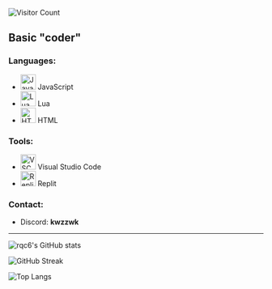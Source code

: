 ![Visitor Count](https://komarev.com/ghpvc/?username=Kwamppi&color=blueviolet)

Basic "coder" 
---

### Languages:
   - <img alt="JavaScript" width="30px" src="https://upload.wikimedia.org/wikipedia/commons/9/99/Unofficial_JavaScript_logo_2.svg" /> JavaScript<br />
   - <img alt="Lua" width="30px" src="https://upload.wikimedia.org/wikipedia/commons/c/cf/Lua-Logo.svg" /> Lua<br />
   - <img alt="HTML" width="30px" src="https://upload.wikimedia.org/wikipedia/commons/thumb/6/61/HTML5_logo_and_wordmark.svg/2048px-HTML5_logo_and_wordmark.svg.png" /> HTML<br />

### Tools:
   - <img alt="VSCode" width="30px" src="https://cdn.worldvectorlogo.com/logos/visual-studio-code-1.svg" /> Visual Studio Code<br />
   - <img alt="Replit" width="30px" src="https://upload.wikimedia.org/wikipedia/commons/thumb/7/78/New_Replit_Logo.svg/2048px-New_Replit_Logo.svg.png" /> Replit<br />

### Contact:
   - Discord: **kwzzwk**

---

![rqc6's GitHub stats](https://github-readme-stats.vercel.app/api?username=Kwamppi&show_icons=true&theme=tokyonight)

![GitHub Streak](https://github-readme-streak-stats.herokuapp.com/?user=Kwamppi&theme=tokyonight)

![Top Langs](https://github-readme-stats.vercel.app/api/top-langs/?username=Kwamppi&layout=compact&theme=tokyonight)
